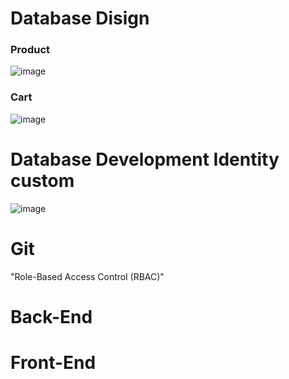 # Database Disign
### Product
![image](https://github.com/Dia2001/api-global/assets/88370983/31ffe3ef-3a32-44ad-ab2a-b6dc938c6ab8)


### Cart
![image](https://github.com/Dia2001/api-global/assets/88370983/165548b5-d218-426d-a686-e73a4994c221)

# Database Development Identity custom
![image](https://github.com/Dia2001/api-global/assets/88370983/b7e256fd-1722-4c7f-8174-897a22a42e2f)


# Git
 "Role-Based Access Control (RBAC)"
# Back-End
# Front-End

